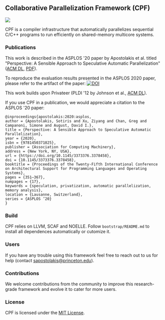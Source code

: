 ## Collaborative Parallelization Framework (CPF)
[![](https://github.com/PrincetonUniversity/cpf/workflows/Build/badge.svg?event=push)](https://github.com/PrincetonUniversity/cpf/actions)

CPF is a compiler infrastructure that automatically parallelizes sequential C/C++ programs to run efficiently on shared-memory multicore systems.

### Publications
This work is described in the ASPLOS '20 paper by Apostolakis et al. titled "Perspective: A Sensible Approach to Speculative Automatic Parallelization" ([ACM DL](https://dl.acm.org/doi/10.1145/3373376.3378458), [PDF](https://liberty.princeton.edu/Publications/asplos20_perspective.pdf)).

To reproduce the evaluation results presented in the ASPLOS 2020 paper, please refer to the artifact of the paper: [![DOI](https://zenodo.org/badge/DOI/10.5281/zenodo.3606885.svg)](https://doi.org/10.5281/zenodo.3606885)

This work builds upon Privateer (PLDI '12 by Johnson et al., [ACM DL](https://dl.acm.org/doi/10.1145/2254064.2254107)).

If you use CPF in a publication, we would appreciate a citation to the ASPLOS '20 paper:

```
@inproceedings{apostolakis:2020:asplos,
author = {Apostolakis, Sotiris and Xu, Ziyang and Chan, Greg and Campanoni, Simone and August, David I.},
title = {Perspective: A Sensible Approach to Speculative Automatic Parallelization},
year = {2020},
isbn = {9781450371025},
publisher = {Association for Computing Machinery},
address = {New York, NY, USA},
url = {https://doi.org/10.1145/3373376.3378458},
doi = {10.1145/3373376.3378458},
booktitle = {Proceedings of the Twenty-Fifth International Conference on Architectural Support for Programming Languages and Operating Systems},
pages = {351–367},
numpages = {17},
keywords = {speculation, privatization, automatic parallelization, memory analysis},
location = {Lausanne, Switzerland},
series = {ASPLOS ’20}
}
```

### Build
CPF relies on LLVM, SCAF and NOELLE. Follow `bootstrap/README.md` to install all dependences automatically or cutomize it.

### Users
If you have any trouble using this framework feel free to reach out to us for help (contact sapostolakis@princeton.edu).

### Contributions
We welcome contributions from the community to improve this research-grade framework and evolve it to cater for more users.

### License
CPF is licensed under the [MIT License](./LICENSE.TXT).
